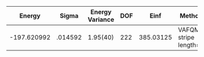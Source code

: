 | Energy      | Sigma   | Energy Variance | DOF | Einf      | Method                 | Reference |
|-------------|---------|-----------------|-----|-----------|------------------------|-----------|
| -197.620992 | .014592 | 1.95(40)        | 222 | 385.03125 | VAFQMC stripe length=8 | TODO: This is from Sorella and this is not public git-scm.sissa.it:TurboLattice/HST_AAD/example/16x16/U8/stripel8doping1su8m/b1.3n/pbc |
